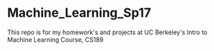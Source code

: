 # Machine_Learning_Sp17
This repo is for my homework's and projects at UC Berkeley's Intro to Machine Learning Course, CS189
